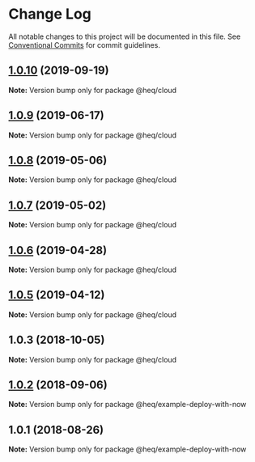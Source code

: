# Change Log

All notable changes to this project will be documented in this file.
See [Conventional Commits](https://conventionalcommits.org) for commit guidelines.

## [1.0.10](https://github.com/tungv/jerni/compare/@heq/cloud@1.0.9...@heq/cloud@1.0.10) (2019-09-19)

**Note:** Version bump only for package @heq/cloud





## [1.0.9](https://github.com/tungv/jerni/compare/@heq/cloud@1.0.8...@heq/cloud@1.0.9) (2019-06-17)

**Note:** Version bump only for package @heq/cloud





<a name="1.0.8"></a>
## [1.0.8](https://github.com/tungv/jerni/compare/@heq/cloud@1.0.7...@heq/cloud@1.0.8) (2019-05-06)




**Note:** Version bump only for package @heq/cloud

<a name="1.0.7"></a>
## [1.0.7](https://github.com/tungv/jerni/compare/@heq/cloud@1.0.6...@heq/cloud@1.0.7) (2019-05-02)




**Note:** Version bump only for package @heq/cloud

<a name="1.0.6"></a>
## [1.0.6](https://github.com/tungv/jerni/compare/@heq/cloud@1.0.5...@heq/cloud@1.0.6) (2019-04-28)




**Note:** Version bump only for package @heq/cloud

<a name="1.0.5"></a>
## [1.0.5](https://github.com/tungv/jerni/compare/@heq/cloud@1.0.4...@heq/cloud@1.0.5) (2019-04-12)




**Note:** Version bump only for package @heq/cloud

<a name="1.0.3"></a>
## 1.0.3 (2018-10-05)




**Note:** Version bump only for package @heq/cloud

<a name="1.0.2"></a>
## [1.0.2](https://github.com/tungv/jerni/compare/@heq/example-deploy-with-now@1.0.1...@heq/example-deploy-with-now@1.0.2) (2018-09-06)




**Note:** Version bump only for package @heq/example-deploy-with-now

<a name="1.0.1"></a>
## 1.0.1 (2018-08-26)




**Note:** Version bump only for package @heq/example-deploy-with-now

